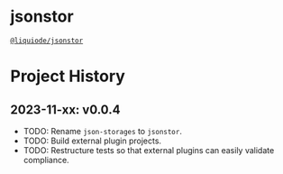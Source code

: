 # jsonstor
[`@liquiode/jsonstor`](https://github.com/liquicode/jsonstor)


# Project History


2023-11-xx: v0.0.4
---------------------------------------------------------------------

- TODO: Rename `json-storages` to `jsonstor`.
- TODO: Build external plugin projects.
- TODO: Restructure tests so that external plugins can easily validate compliance.


